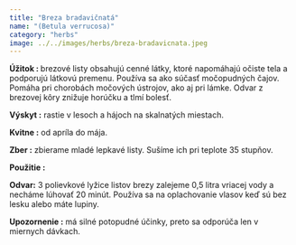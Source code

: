 ```yaml
---
title: "Breza bradavičnatá"
name: "(Betula verrucosa)"
category: "herbs"
image: ../../images/herbs/breza-bradavicnata.jpeg
---
```


<strong>Úžitok : </strong>brezové listy obsahujú cenné látky, ktoré napomáhajú očiste tela a podporujú látkovú premenu. Používa sa ako súčasť močopudných čajov. Pomáha pri chorobách močových ústrojov, ako aj pri lámke. Odvar z brezovej kôry znižuje horúčku a tlmí bolesť.

<strong>Výskyt :</strong> rastie v lesoch a hájoch na skalnatých miestach.

<strong>Kvitne :</strong> od apríla do mája.

<strong>Zber :</strong> zbierame mladé lepkavé listy. Sušíme ich pri teplote 35 stupňov.

<strong>Použitie :</strong>

<strong>Odvar:</strong> 3 polievkové lyžice listov brezy zalejeme 0,5 litra vriacej vody a necháme lúhovať 20 minút. Používa sa na oplachovanie vlasov keď sú bez lesku alebo máte lupiny.

<strong>Upozornenie :</strong> má silné potopudné účinky, preto sa odporúča len v miernych dávkach.
